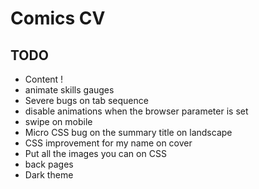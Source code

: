 # Comics CV

## TODO
- Content !
- animate skills gauges
- Severe bugs on tab sequence
- disable animations when the browser parameter is set
- swipe on mobile
- Micro CSS bug on the summary title on landscape
- CSS improvement for my name on cover
- Put all the images you can on CSS
- back pages
- Dark theme